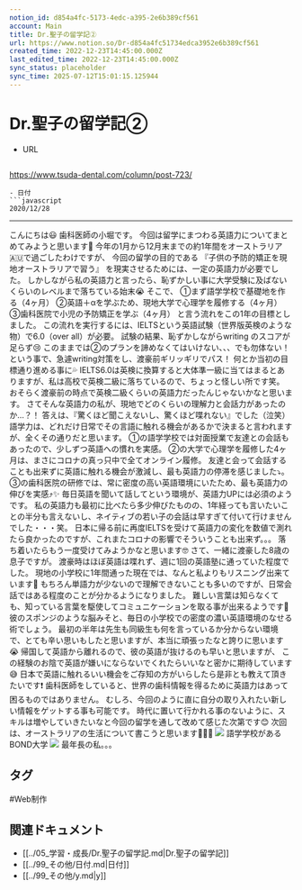 ```yaml
---
notion_id: d854a4fc-5173-4edc-a395-2e6b389cf561
account: Main
title: Dr.聖子の留学記②
url: https://www.notion.so/Dr-d854a4fc51734edca3952e6b389cf561
created_time: 2022-12-23T14:45:00.000Z
last_edited_time: 2022-12-23T14:45:00.000Z
sync_status: placeholder
sync_time: 2025-07-12T15:01:15.125944
---
```

# Dr.聖子の留学記②

- URL
  ```javascript
https://www.tsuda-dental.com/column/post-723/
  ```
- 日付
  ```javascript
2020/12/28
  ```
---
こんにちは😃
歯科医師の小堀です。
今回は留学にまつわる英語力についてまとめてみようと思います🧐
今年の1月から12月末までの約1年間をオーストラリア🇦🇺で過ごしたわけですが、
今回の留学の目的である
『子供の予防的矯正を現地オーストラリアで習う』
を現実させるためには、一定の英語力が必要でした。
しかしながら私の英語力と言ったら、恥ずかしい事に大学受験に及ばないくらいのレベルまで落ちている始末😭
そこで、
①まず語学学校で基礎地を作る（4ヶ月）
②英語＋αを学ぶため、現地大学で心理学を履修する（4ヶ月）
③歯科医院で小児の予防矯正を学ぶ（4ヶ月）
と言う流れをこの1年の目標としました。
この流れを実行するには、IELTSという英語試験（世界版英検のような物）で6.0（over all）が必要。
試験の結果、恥ずかしながらwriting のスコアが足らず😢
このままでは②のプランを諦めなくてはいけない、、、でも勿体ない！
という事で、急遽writing対策をし、渡豪前ギリッギリでパス！
何とか当初の目標通り進める事に💦
IELTS6.0は英検に換算すると大体準一級に当てはまるとありますが、私は高校で英検二級に落ちているので、ちょっと怪しい所です笑。
おそらく渡豪前の時点で英検二級くらいの英語力だったんじゃないかなと思います。
さてそんな英語力の私が、現地でどのくらいの理解力と会話力があったのか…？！
答えは、『驚くほど聞こえないし、驚くほど喋れない』でした（泣笑）
語学力は、どれだけ日常でその言語に触れる機会があるかで決まると言われますが、全くその通りだと思います。
①の語学学校では対面授業で友達との会話もあったので、少しずつ英語への慣れを実感。
②の大学で心理学を履修した4ヶ月は、まさにコロナの真っ只中で全てオンライン履修。
友達と会って会話することも出来ずに英語に触れる機会が激減し、最も英語力の停滞を感じました⤵️。
③の歯科医院の研修では、常に密度の高い英語環境にいたため、最も英語力の伸びを実感⤴️✨
毎日英語を聞いて話してという環境が、英語力UPには必須のようです。
私の英語力も最初に比べたら多少伸びたものの、1年経っても言いたいことの半分も言えないし、ネイティブの若い子の会話は早すぎて付いて行けませんでした・・・笑。
日本に帰る前に再度IELTSを受けて英語力の変化を数値で測れたら良かったのですが、これまたコロナの影響でそういうことも出来ず。。。
落ち着いたらもう一度受けてみようかなと思います🤓
さて、一緒に渡豪した8歳の息子ですが。
渡豪時はほぼ英語は喋れず、週に1回の英語塾に通っていた程度でした。
現地の小学校に1年間通った現在では、なんと私よりもリスニング出来ています🤭
もちろん単語力が少ないので理解できないことも多いのですが、日常会話ではある程度のことが分かるようになりました。
難しい言葉は知らなくても、知っている言葉を駆使してコミュニケーションを取る事が出来るようです🤔
彼のスポンジのような脳みそと、毎日の小学校での密度の濃い英語環境のなせる術でしょう。
最初の半年は先生も同級生も何を言っているか分からない環境で、とても辛い思いもしたと思いますが、本当に頑張ったなと誇りに思います😭
帰国して英語から離れるので、彼の英語が抜けるのも早いと思いますが、
この経験のお陰で英語が嫌いにならないでくれたらいいなと密かに期待しています😅
日本で英語に触れるいい機会をご存知の方がいらしたら是非とも教えて頂きたいです❗️
歯科医師をしていると、世界の歯科情報を得るために英語力はあって困るものではありません。
むしろ、今回のように直に自分の取り入れたい新しい情報をゲットする事も可能です。
時代に置いて行かれる事のないように、スキルは増やしていきたいなと今回の留学を通して改めて感じた次第です😊
次回は、オーストラリアの生活について書こうと思います🦘🇦🇺
![](https://www.tsuda-dental.com/column/_data/contribute/images/723_1_18.jpg)
語学学校があるBOND大学
![](https://www.tsuda-dental.com/column/_data/contribute/images/723_1_19.jpg)
最年長の私。。。

## タグ

#Web制作 

## 関連ドキュメント

- [[../05_学習・成長/Dr.聖子の留学記.md|Dr.聖子の留学記]]
- [[../99_その他/日付.md|日付]]
- [[../99_その他/y.md|y]]
